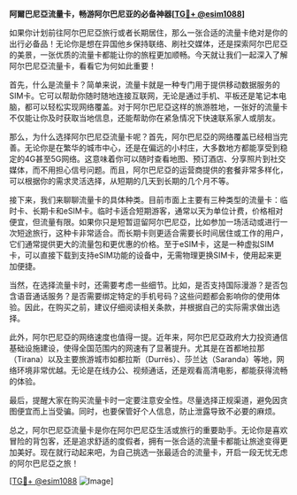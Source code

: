 **阿爾巴尼亞流量卡，畅游阿尔巴尼亚的必备神器[[TG💪+ @esim1088](https://t.me/s/esim1088)]**

如果你计划前往阿尔巴尼亞旅行或者长期居住，那么一张合适的流量卡绝对是你的出行必备品！无论你是想在异国他乡保持联络、刷社交媒体，还是探索阿尔巴尼亞的美景，一张优质的流量卡都能让你的旅程更加顺畅。今天就让我们一起深入了解阿尔巴尼亞流量卡，看看它为何如此重要！

首先，什么是流量卡？简单来说，流量卡就是一种专门用于提供移动数据服务的SIM卡。它可以帮助你随时随地连接互联网，无论是通过手机、平板还是笔记本电脑，都可以轻松实现网络覆盖。对于阿尔巴尼亞这样的旅游胜地，一张好的流量卡不仅能让你及时获取当地信息，还能帮助你在紧急情况下快速联系家人或朋友。

那么，为什么选择阿尔巴尼亞流量卡呢？首先，阿尔巴尼亞的网络覆盖已经相当完善。无论你是在繁华的城市中心，还是在偏远的小村庄，大多数地方都能享受到稳定的4G甚至5G网络。这意味着你可以随时查看地图、预订酒店、分享照片到社交媒体，而不用担心信号问题。而且，阿尔巴尼亞的运营商提供的套餐非常多样化，可以根据你的需求灵活选择，从短期的几天到长期的几个月不等。

接下来，我们来聊聊流量卡的具体种类。目前市面上主要有三种类型的流量卡：临时卡、长期卡和eSIM卡。临时卡适合短期游客，通常以天为单位计费，价格相对便宜，但流量有限。如果你只是短暂逗留阿尔巴尼亞，比如参加一场活动或进行一次短途旅行，这种卡非常适合。而长期卡则更适合需要长时间居住或工作的用户，它们通常提供更大的流量包和更优惠的价格。至于eSIM卡，这是一种虚拟SIM卡，可以直接下载到支持eSIM功能的设备中，无需物理更换SIM卡，使用起来更加便捷。

当然，在选择流量卡时，还需要考虑一些细节。比如，是否支持国际漫游？是否包含语音通话服务？是否需要绑定特定的手机号码？这些问题都会影响你的使用体验。因此，在购买之前，建议仔细阅读相关条款，并根据自己的实际需求做出选择。

此外，阿尔巴尼亞的网络速度也值得一提。近年来，阿尔巴尼亞政府大力投资通信基础设施建设，使得全国范围内的网速有了显著提升。尤其是在首都地拉那（Tirana）以及主要旅游城市如都拉斯（Durrës）、莎兰达（Saranda）等地，网络环境非常优越。无论是在线办公、视频通话，还是观看高清电影，都能获得流畅的体验。

最后，提醒大家在购买流量卡时一定要注意安全性。尽量选择正规渠道，避免因贪图便宜而上当受骗。同时，也要保管好个人信息，防止泄露导致不必要的麻烦。

总之，阿尔巴尼亞流量卡是你在阿尔巴尼亞生活或旅行的重要助手。无论你是喜欢冒险的背包客，还是追求舒适的度假者，拥有一张合适的流量卡都能让旅途变得更加美好。现在就行动起来吧，为自己挑选一张最适合的流量卡，开启一段无忧无虑的阿尔巴尼亞之旅！

[[TG💪+ @esim1088](https://t.me/s/esim1088) ![Image](https://i.postimg.cc/4NQfJmqS/Snipaste-2025-05-13-00-14-12.png)]